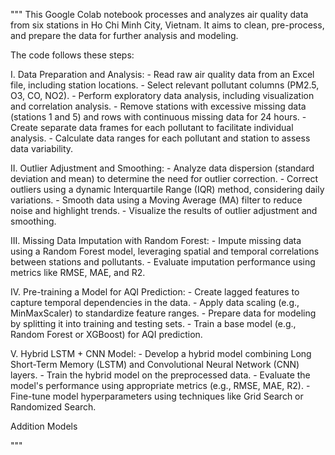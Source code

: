 """
This Google Colab notebook processes and analyzes air quality data from six stations in Ho Chi Minh City, Vietnam. It aims to clean, pre-process, and prepare the data for further analysis and modeling.

The code follows these steps:

I. Data Preparation and Analysis:
    - Read raw air quality data from an Excel file, including station locations.
    - Select relevant pollutant columns (PM2.5, O3, CO, NO2).
    - Perform exploratory data analysis, including visualization and correlation analysis.
    - Remove stations with excessive missing data (stations 1 and 5) and rows with continuous missing data for 24 hours.
    - Create separate data frames for each pollutant to facilitate individual analysis.
    - Calculate data ranges for each pollutant and station to assess data variability.

II. Outlier Adjustment and Smoothing:
    - Analyze data dispersion (standard deviation and mean) to determine the need for outlier correction.
    - Correct outliers using a dynamic Interquartile Range (IQR) method, considering daily variations.
    - Smooth data using a Moving Average (MA) filter to reduce noise and highlight trends.
    - Visualize the results of outlier adjustment and smoothing.

III. Missing Data Imputation with Random Forest:
    - Impute missing data using a Random Forest model, leveraging spatial and temporal correlations between stations and pollutants.
    - Evaluate imputation performance using metrics like RMSE, MAE, and R2.

IV. Pre-training a Model for AQI Prediction:
    - Create lagged features to capture temporal dependencies in the data.
    - Apply data scaling (e.g., MinMaxScaler) to standardize feature ranges.
    - Prepare data for modeling by splitting it into training and testing sets.
    - Train a base model (e.g., Random Forest or XGBoost) for AQI prediction.

V. Hybrid LSTM + CNN Model:
    - Develop a hybrid model combining Long Short-Term Memory (LSTM) and Convolutional Neural Network (CNN) layers.
    - Train the hybrid model on the preprocessed data.
    - Evaluate the model's performance using appropriate metrics (e.g., RMSE, MAE, R2).
    - Fine-tune model hyperparameters using techniques like Grid Search or Randomized Search.


Addition Models

"""
